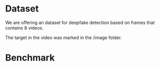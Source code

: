 # Dataset
We are offering an dataset for deepfake detection based on frames that contains 8 videos.

The target in the video was marked in the /image folder.

# Benchmark

